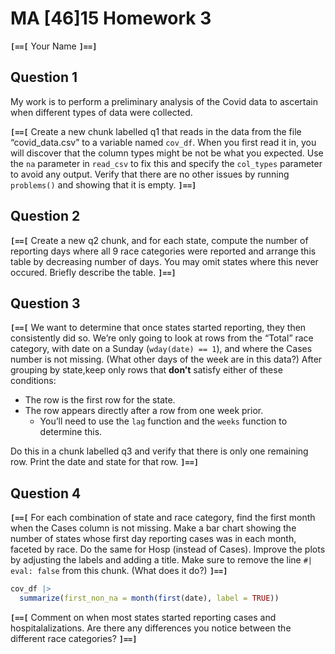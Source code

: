 # MA \[46\]15 Homework 3
**`[==[`** Your Name **`]==]`**

## Question 1

My work is to perform a preliminary analysis of the Covid data to
ascertain when different types of data were collected.

**`[==[`** Create a new chunk labelled q1 that reads in the data from
the file “covid_data.csv” to a variable named `cov_df`. When you first
read it in, you will discover that the column types might be not be what
you expected. Use the `na` parameter in `read_csv` to fix this and
specify the `col_types` parameter to avoid any output. Verify that there
are no other issues by running `problems()` and showing that it is
empty. **`]==]`**

## Question 2

**`[==[`** Create a new q2 chunk, and for each state, compute the number
of reporting days where all 9 race categories were reported and arrange
this table by decreasing number of days. You may omit states where this
never occured. Briefly describe the table. **`]==]`**

## Question 3

**`[==[`** We want to determine that once states started reporting, they
then consistently did so. We’re only going to look at rows from the
“Total” race category, with date on a Sunday (`wday(date) == 1`), and
where the Cases number is not missing. (What other days of the week are
in this data?) After grouping by state,keep only rows that **don’t**
satisfy either of these conditions:

- The row is the first row for the state.
- The row appears directly after a row from one week prior.
  - You’ll need to use the `lag` function and the `weeks` function to
    determine this.

Do this in a chunk labelled q3 and verify that there is only one
remaining row. Print the date and state for that row. **`]==]`**

## Question 4

**`[==[`** For each combination of state and race category, find the
first month when the Cases column is not missing. Make a bar chart
showing the number of states whose first day reporting cases was in each
month, faceted by race. Do the same for Hosp (instead of Cases). Improve
the plots by adjusting the labels and adding a title. Make sure to
remove the line `#| eval: false` from this chunk. (What does it do?)
**`]==]`**

``` r
cov_df |> 
  summarize(first_non_na = month(first(date), label = TRUE))
```

**`[==[`** Comment on when most states started reporting cases and
hospitalalizations. Are there any differences you notice between the
different race categories? **`]==]`**
